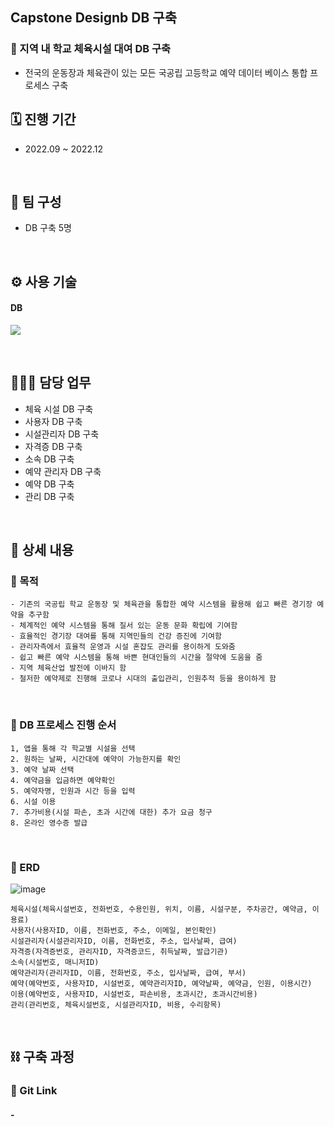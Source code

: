 ## Capstone Designb DB 구축
### 📌 지역 내 학교 체육시설 대여 DB 구축
- 전국의 운동장과 체육관이 있는 모든 국공립 고등학교 예약 데이터 베이스 통합 프로세스 구축

## 🗓️ 진행 기간
- 2022.09 ~ 2022.12

</br>

## 👥 팀 구성
- DB 구축 5명

</br>

## ⚙️ 사용 기술
#### DB
<img src="https://img.shields.io/badge/mysql-4479A1?style=for-the-badge&logo=mysql&logoColor=white">  <!--mysql-->

</br>

## 🙋🏻‍♂️ 담당 업무
- 체육 시설 DB 구축
- 사용자 DB 구축
- 시설관리자 DB 구축
- 자격증 DB 구축
- 소속 DB 구축
- 예약 관리자 DB 구축
- 예약 DB 구축
- 관리 DB 구축

</br>

## 📝 상세 내용
### 📌 목적
```
- 기존의 국공립 학교 운동장 및 체육관을 통합한 예약 시스템을 활용해 쉽고 빠른 경기장 예약을 추구함 
- 체계적인 예약 시스템을 통해 질서 있는 운동 문화 확립에 기여함 
- 효율적인 경기장 대여를 통해 지역민들의 건강 증진에 기여함 
- 관리자측에서 효율적 운영과 시설 혼잡도 관리를 용이하게 도와줌 
- 쉽고 빠른 예약 시스템을 통해 바쁜 현대인들의 시간을 절약에 도움을 줌 
- 지역 체육산업 발전에 이바지 함 
- 철저한 예약제로 진행해 코로나 시대의 출입관리, 인원추적 등을 용이하게 함
```

</br>

### 📌 DB 프로세스 진행 순서
```
1, 앱을 통해 각 학교별 시설을 선택
2. 원하는 날짜, 시간대에 예약이 가능한지를 확인
3. 예약 날짜 선택
4. 예약금을 입금하면 예약확인
5. 예약자명, 인원과 시간 등을 입력
6. 시설 이용
7. 추가비용(시설 파손, 초과 시간에 대한) 추가 요금 청구
8. 온라인 영수증 발급 
```

</br>

### 📌 ERD
![image](https://user-images.githubusercontent.com/117608997/215844304-72ffa407-267a-48f9-bbe6-a44565b15da6.png)
```
체육시설(체육시설번호, 전화번호, 수용인원, 위치, 이름, 시설구분, 주차공간, 예약금, 이용료)
사용자(사용자ID, 이름, 전화번호, 주소, 이메일, 본인확인)
시설관리자(시설관리자ID, 이름, 전화번호, 주소, 입사날짜, 급여)
자격증(자격증번호, 관리자ID, 자격증코드, 취득날짜, 발급기관)
소속(시설번호, 매니저ID)
예약관리자(관리자ID, 이름, 전화번호, 주소, 입사날짜, 급여, 부서)
예약(예약번호, 사용자ID, 시설번호, 예약관리자ID, 예약날짜, 예약금, 인원, 이용시간)
이용(예약번호, 사용자ID, 시설번호, 파손비용, 초과시간, 초과시간비용)
관리(관리번호, 체육시설번호, 시설관리자ID, 비용, 수리항목)
```

</br>

## ⛓️ 구축 과정
### 🔗 Git Link
#### - 
